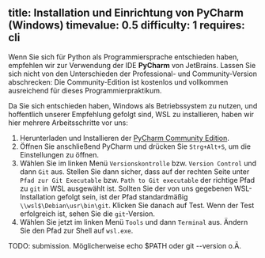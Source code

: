 title: Installation und Einrichtung von PyCharm (Windows)
timevalue: 0.5
difficulty: 1
requires: cli
---
Wenn Sie sich für Python als Programmiersprache entschieden haben, empfehlen wir zur Verwendung
der IDE **PyCharm** von JetBrains.
Lassen Sie sich nicht von den Unterschieden der Professional- und Community-Version abschrecken:
Die Community-Edition ist kostenlos und vollkommen ausreichend für dieses Programmierpraktikum.

Da Sie sich entschieden haben, Windows als Betriebssystem zu nutzen, und hoffentlich unserer
Empfehlung gefolgt sind, WSL zu installieren, haben wir hier mehrere Arbeitsschritte vor uns:

1. Herunterladen und Installieren der [PyCharm Community Edition](https://www.jetbrains.com/de-de/pycharm/download/#section=windows).
2. Öffnen Sie anschließend PyCharm und drücken Sie `Strg+Alt+S`, um die Einstellungen zu öffnen.
3. Wählen Sie im linken Menü `Versionskontrolle` bzw. `Version Control` und dann `Git` aus. Stellen
   Sie dann sicher, dass auf der rechten Seite unter `Pfad zur Git Executable` bzw. `Path to Git
   executable` der richtige Pfad zu `git` in WSL ausgewählt ist. Sollten Sie der von uns gegebenen
   WSL-Installation gefolgt sein, ist der Pfad standardmäßig `\\wsl$\Debian\usr\bin\git`. Klicken
   Sie danach auf Test. Wenn der Test erfolgreich ist, sehen Sie die `git`-Version.
4. Wählen Sie jetzt im linken Menü `Tools` und dann `Terminal` aus. Ändern Sie den Pfad zur Shell
   auf `wsl.exe`.

TODO: submission. Möglicherweise echo $PATH oder git --version o.Ä.
